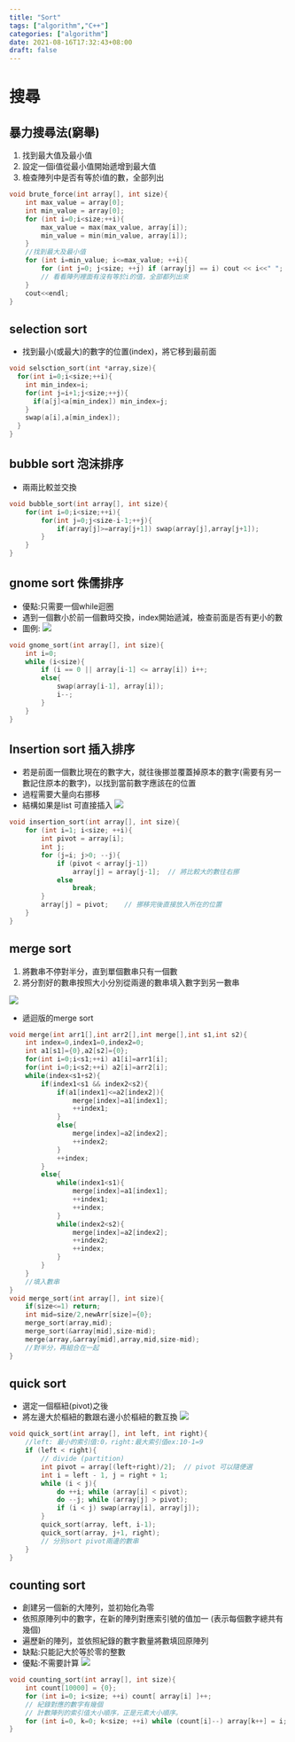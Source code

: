 ```yaml
---
title: "Sort"
tags: ["algorithm","C++"]
categories: ["algorithm"]
date: 2021-08-16T17:32:43+08:00
draft: false
---
```

<!--more-->
# 搜尋
## 暴力搜尋法(窮舉)
1. 找到最大值及最小值
2. 設定一個i值從最小值開始遞增到最大值
3. 檢查陣列中是否有等於i值的數，全部列出
```C++
void brute_force(int array[], int size){
    int max_value = array[0];
    int min_value = array[0];
    for (int i=0;i<size;++i){
        max_value = max(max_value, array[i]);
        min_value = min(min_value, array[i]);
    }
    //找到最大及最小值
    for (int i=min_value; i<=max_value; ++i){
        for (int j=0; j<size; ++j) if (array[j] == i) cout << i<<" ";
        // 看看陣列裡面有沒有等於i的值，全部都列出來
    }
    cout<<endl;
}
```
## selection sort
* 找到最小(或最大)的數字的位置(index)，將它移到最前面
```C++
void selsction_sort(int *array,size){
  for(int i=0;i<size;++i){
    int min_index=i;
    for(int j=i+1;j<size;++j){
      if(a[j]<a[min_index]) min_index=j;
    }
    swap(a[i],a[min_index]);
  }
}
```
## bubble sort 泡沫排序
* 兩兩比較並交換
```C++
void bubble_sort(int array[], int size){
    for(int i=0;i<size;++i){
        for(int j=0;j<size-i-1;++j){
            if(array[j]>=array[j+1]) swap(array[j],array[j+1]);
        }
    }
}
```
## gnome sort 侏儒排序
* 優點:只需要一個while迴圈
* 遇到一個數小於前一個數時交換，index開始遞減，檢查前面是否有更小的數
* 圖例:
![](https://i.imgur.com/s87CE5z.gif)

```C++
void gnome_sort(int array[], int size){
    int i=0;
    while (i<size){
        if (i == 0 || array[i-1] <= array[i]) i++;
        else{
            swap(array[i-1], array[i]);
            i--;
        }
    }
}
```
## Insertion sort 插入排序
* 若是前面一個數比現在的數字大，就往後挪並覆蓋掉原本的數字(需要有另一數記住原本的數字)，以找到當前數字應該在的位置
* 過程需要大量向右挪移
* 結構如果是list 可直接插入
![](https://i.imgur.com/J0931yG.gif)
```C++
void insertion_sort(int array[], int size){
    for (int i=1; i<size; ++i){
        int pivot = array[i];
        int j;
        for (j=i; j>0; --j){
            if (pivot < array[j-1])
                array[j] = array[j-1];  // 將比較大的數往右挪
            else
                break;
        }
        array[j] = pivot;    // 挪移完後直接放入所在的位置
    }
}
```
## merge sort
1. 將數串不停對半分，直到單個數串只有一個數
2. 將分割好的數串按照大小分別從兩邊的數串填入數字到另一數串 

![](https://i.imgur.com/3JRSjI9.png)

* 遞迴版的merge sort
```C++
void merge(int arr1[],int arr2[],int merge[],int s1,int s2){
    int index=0,index1=0,index2=0;
    int a1[s1]={0},a2[s2]={0};
    for(int i=0;i<s1;++i) a1[i]=arr1[i];
    for(int i=0;i<s2;++i) a2[i]=arr2[i];
    while(index<s1+s2){
        if(index1<s1 && index2<s2){
            if(a1[index1]<=a2[index2]){
                merge[index]=a1[index1];
                ++index1;
            }
            else{
                merge[index]=a2[index2];
                ++index2;
            }
            ++index;
        }
        else{
            while(index1<s1){
                merge[index]=a1[index1];
                ++index1;
                ++index;
            }
            while(index2<s2){
                merge[index]=a2[index2];
                ++index2;
                ++index;
            }
        }
    }
    //填入數串
}
void merge_sort(int array[], int size){
    if(size<=1) return;
    int mid=size/2,newArr[size]={0};
    merge_sort(array,mid);
    merge_sort(&array[mid],size-mid);
    merge(array,&array[mid],array,mid,size-mid);
    //對半分，再組合在一起
}
```
## quick sort
* 選定一個樞紐(pivot)之後
* 將左邊大於樞紐的數跟右邊小於樞紐的數互換
![](https://i.imgur.com/dyJxKxK.png)
```C++
void quick_sort(int array[], int left, int right){
    //left: 最小的索引值:0，right:最大索引值ex:10-1=9
    if (left < right){
        // divide (partition)
        int pivot = array[(left+right)/2];  // pivot 可以隨便選
        int i = left - 1, j = right + 1;
        while (i < j){
            do ++i; while (array[i] < pivot);
            do --j; while (array[j] > pivot);
            if (i < j) swap(array[i], array[j]);
        }
        quick_sort(array, left, i-1);
        quick_sort(array, j+1, right);
        // 分別sort pivot兩邊的數串
    }
}
```

## counting sort
* 創建另一個新的大陣列，並初始化為零
* 依照原陣列中的數字，在新的陣列對應索引號的值加一
    (表示每個數字總共有幾個)
* 遍歷新的陣列，並依照紀錄的數字數量將數填回原陣列
* 缺點:只能記大於等於零的整數
* 優點:不需要計算
![](https://i.imgur.com/REvgXoQ.png)

```C++
void counting_sort(int array[], int size){
    int count[10000] = {0};
    for (int i=0; i<size; ++i) count[ array[i] ]++;
    // 紀錄對應的數字有幾個
    // 計數陣列的索引值大小順序，正是元素大小順序。
    for (int i=0, k=0; k<size; ++i) while (count[i]--) array[k++] = i;
}
```